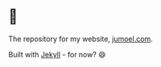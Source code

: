 # 👋

The repository for my website, [jumoel.com](https://jumoel.com).

Built with [Jekyll](https://jekyllrb.com) - for now? 😄
